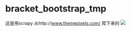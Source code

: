 # bracket_bootstrap_tmp
这是用scrapy 从http://www.themepixels.com/ 爬下来的
<img src="http://www.themepixels.com/screenshots/bracket/thumbnail.jpg"/>
